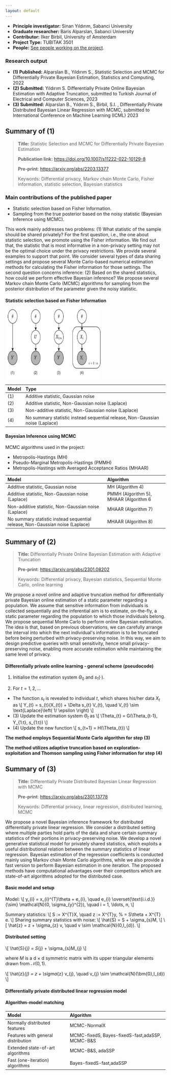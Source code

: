 ```yaml
---
layout: default
---
```


*   **Principle investigator:** Sinan Yıldırım, Sabanci University
*   **Graduate researcher:** Baris Alparslan, Sabanci University
*   **Contributor:** Ilker Birbil, University of Amsterdam
*   **Project Type:** TUBITAK 3501
*   **People:**  [See people working on the project](./another-page.html).

### Research output 

*   **(1) Published:** Alparslan B., Yıldırım S., Statistic Selection and MCMC for Differentially Private Bayesian Estimation, Statistics and Computing, 2022
*   **(2) Submitted:** Yıldırım S. Differentially Private Online Bayesian Estimation with Adaptive Truncation, submitted to Turkish Journal of Electrical and Computer Sciences, 2023
*   **(3) Submitted:** Alparslan B., Yıldırım S., Birbil, S.I. , Differentially Private Distributed Bayesian Linear Regression with MCMC, submitted to International Conference on Machine Learning (ICML) 2023

## Summary of (1)

> **Title:** Statistic Selection and MCMC for Differentially Private Bayesian Estimation
>
> **Publication link:** https://doi.org/10.1007/s11222-022-10129-8
> 
> **Pre-print**: https://arxiv.org/abs/2203.13377
>
> Keywords: Differential privacy, Markov chain Monte Carlo, Fisher information, statistic selection, Bayesian statistics

### Main contributions of the published paper

* Statistic selection based on Fisher Information.
* Sampling from the true posterior based on the noisy statistic (Bayesian Inference using MCMC).

This work mainly addresses two problems: (1) What statistic of the sample should be shared privately? For the first question, i.e., the one about statistic selection, we promote using the Fisher information. We find out that, the statistic that is most informative in a non-privacy setting may not be the optimal choice under the privacy restrictions. We provide several examples to support that point. We consider several types of data sharing settings and propose several Monte Carlo-based numerical estimation methods for calculating the Fisher information for those settings. The second question concerns inference: (2) Based on the shared statistics, how could we perform effective Bayesian inference? We propose several Markov chain Monte Carlo (MCMC) algorithms for sampling from the posterior distribution of the parameter given the noisy statistic.

#### Statistic selection based on Fisher Information

<img src="assets/img/privacy_settings.png"  style="width:300px;height:220px;"/>

| Model         | Type                                                                         | 
|:--------------|:-----------------------------------------------------------------------------|
| (1)           | Additive statistic, Gaussian noise                                           | 
| (2)           | Additive statistic, Non-Gaussian noise (Laplace)                             | 
| (3)           | Non-additive statistic, Non-Gaussian noise (Laplace)                         |
| (4)           | No summary statistic instead sequential release, Non-Gaussian noise (Laplace)| 

#### Bayesian Inference using MCMC

MCMC algorithms used in the project:

* Metropolis-Hastings (MH)
* Pseudo-Marginal Metropolis-Hastings (PMMH)
* Metropolis-Hastings with Averaged Acceptance Ratios (MHAAR)

| Model         | Algorithm                                                                         | 
|:--------------|:----------------------------------------------------------------------------------|
| Additive statistic, Gaussian noise                                           |  MH (Algorithm 4)  | 
| Additive statistic, Non-Gaussian noise (Laplace)                             |PMMH (Algorithm 5), MHAAR (Algorithm 6| 
| Non-additive statistic, Non-Gaussian noise (Laplace)                         |MHAAR (Algorithm 7)|
| No summary statistic instead sequential release, Non-Gaussian noise (Laplace)|MHAAR (Algorithm 8)| 

## Summary of (2)
> **Title:** Differentially Private Online Bayesian Estimation with Adaptive Truncation
> 
> **Pre-print**: https://arxiv.org/abs/2301.08202
>
> Keywords: Differential privacy, Bayesian statistics, Sequential Monte Carlo, online learning

We propose a novel online and adaptive truncation method for differentially private Bayesian online estimation of a static parameter regarding a population. We assume that sensitive information from individuals is collected sequentially and the inferential aim is to estimate, on-the-fly, a static parameter regarding the population to which those individuals belong. We propose sequential Monte Carlo to perform online Bayesian estimation. The idea is that, based on previous observations, we can carefully arrange the interval into which the next individual's information is to be truncated before being perturbed with privacy-preserving noise. In this way, we aim to design predictive queries with small sensitivity, hence small privacy-preserving noise, enabling more accurate estimation while maintaining the same level of privacy.

#### Differentially private online learning - general scheme (pseudocode)
1. Initialise the estimation system $\Theta_{0}$ and $s_{1}(\cdot)$.

2. For $t = 1, 2, \ldots$
  - The function $s_{t}$ is revealed to individual $t$, which shares his/her data $X_{t}$ as \\[ Y_{t} = s_{t}(X_{t}) + \Delta s_{t} V_{t}, \quad V_{t} \sim \text{Laplace}\left( 1/ \epsilon \right) \\]
  - (3) Update the estimation system $\Theta_{t}$ as \\[ \Theta_{t} = G(\Theta_{t-1}, Y_{1:t}, s_{1:t}) \\]
  - (4) Update the new function \\[ s_{t+1} = H(\Theta_{t}) \\]   
                                             
**The method employs Sequential Monte Carlo algorithm for step (3)**

**The method utilizes adaptive truncation based on exploration-exploitation and Thomson sampling using Fisher information for step (4)**

## Summary of (3)
> **Title:** Differentially Private Distributed Bayesian Linear Regression with MCMC
> 
> **Pre-print**: https://arxiv.org/abs/2301.13778
>
> Keywords: Differential privacy, linear regression, distributed learning, MCMC

We propose a novel Bayesian inference framework for distributed differentially private linear regression. We consider a distributed setting where multiple parties hold parts of the data and share certain summary statistics of their portions in privacy-preserving noise. We develop a novel generative statistical model for privately shared statistics, which exploits a useful distributional relation between the summary statistics of linear regression. Bayesian estimation of the regression coefficients is conducted mainly using Markov chain Monte Carlo algorithms, while we also provide a fast version to perform Bayesian estimation in one iteration. The proposed methods have computational advantages over their competitors which are state-of-art algorithms adopted for the distributed case.

#### Basic model and setup
Model:
\\[
y_{i} = x_{i}^{T}\theta + e_{i}, \quad e_{i} \overset{\text{i.i.d.}}{\sim} \mathcal{N}(0, \sigma_{y}^{2}), \quad i = 1, \ldots, n,
 \\]

Summary statistics:
\\[
S := X^{T}X, \quad z := X^{T}y, %  = S\theta + X^{T} e.
\\]
Sharing summary statistics with noise:
\\[
\hat{S} = S + \sigma_{s}M, \\]
\\[
\hat{z} = z + \sigma_{z} v, \quad v \sim \mathcal{N}(0,I_{d}). \\]

#### Distributed setting 

\\[
\hat{S}_{j} = S_{j} + \sigma_{s}M_{j} 
\\]

where $M$ is a d × d symmetric matrix with its upper triangular elements drawn from $\mathcal{N}(0, 1)$.

\\[
\hat{z}_{j} = z + \sigma_{z} v_{j}, \quad v_{j} \sim \mathcal{N}(\bm{0},I_{d}) 
\\]

#### Differentially private distributed linear regression model 


#### Algorithm-model matching

| Model                             | Algorithm                                      | 
|:----------------------------------|:-----------------------------------------------|
| Normally distributed features     | MCMC-NormalX                                   | 
| Features with general distribution| MCMC-fixedS, Bayes-fixedS-fast,adaSSP, MCMC-B&S|
| Extended state-of-art algorithms  | MCMC-B&S, adaSSP                               |
| Fast (one-iteration) algorithms   | Bayes-fixedS-fast,adaSSP                       |
